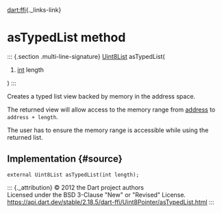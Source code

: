 [dart:ffi](../../dart-ffi/dart-ffi-library){._links-link}

asTypedList method
==================

::: {.section .multi-line-signature}
[Uint8List](../../dart-typed_data/uint8list-class) asTypedList(

1.  [int](../../dart-core/int-class) length

)
:::

Creates a typed list view backed by memory in the address space.

The returned view will allow access to the memory range from
[address](../pointer/address) to `address + length`.

The user has to ensure the memory range is accessible while using the
returned list.

Implementation {#source}
--------------

``` {.language-dart data-language="dart"}
external Uint8List asTypedList(int length);
```

::: {._attribution}
© 2012 the Dart project authors\
Licensed under the BSD 3-Clause \"New\" or \"Revised\" License.\
<https://api.dart.dev/stable/2.18.5/dart-ffi/Uint8Pointer/asTypedList.html>
:::
